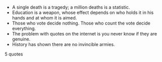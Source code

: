  - A single death is a tragedy; a million deaths is a statistic.
 - Education is a weapon, whose effect depends on who holds it in his hands and at whom it is aimed.
 - Those who vote decide nothing. Those who count the vote decide everything.
 - The problem with quotes on the internet is you never know if they are genuine.
 - History has shown there are no invincible armies.

5 quotes
